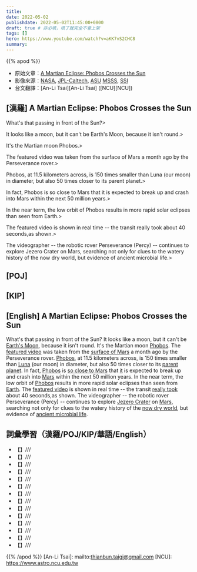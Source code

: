 ```yaml
---
title:
date: 2022-05-02
publishdate: 2022-05-02T11:45:00+0800
draft: true # 非必填，填了就完全不會上架
tags: []
hero: https://www.youtube.com/watch?v=aKK7vS2CHC8
summary:
---
```


{{% apod %}}

- 原始文章：[A Martian Eclipse: Phobos Crosses the Sun](https://apod.nasa.gov/apod/)
- 影像來源：[NASA](https://www.nasa.gov/), [JPL-Caltech](https://www.jpl.nasa.gov), [ASU](https://mastcamz.asu.edu/) [MSSS](https://www.msss.com/), [SSI](https://www.spacescience.org/)
- 台文翻譯：[An-Li Tsai][An-Li Tsai] ([NCU][NCU])

## [漢羅] A Martian Eclipse: Phobos Crosses the Sun
What's that passing in front of the Sun?>

It looks like a moon, but it can't be Earth's Moon, because it isn't round.>

It's the Martian moon Phobos.>

The featured video was taken from the surface of Mars a month ago by the Perseverance rover.>

Phobos, at 11.5 kilometers across, is 150 times smaller than Luna (our moon) in diameter, but also 50 times closer to its parent planet.>

In fact, Phobos is so close to Mars that it is expected to break up and crash into Mars within the next 50 million years.>

In the near term, the low orbit of Phobos results in more rapid solar eclipses than seen from Earth.>

The featured video is shown in real time -- the transit really took about 40 seconds,as shown.>

The videographer -- the robotic rover Perseverance (Percy) -- continues to explore Jezero Crater on Mars, searching not only for clues to the watery history of the now dry world, but evidence of ancient microbial life.>


## [POJ]

## [KIP]

## [English] A Martian Eclipse: Phobos Crosses the Sun
What's that passing in front of the Sun?
It looks like a moon, but it can't be [Earth's Moon][Earth's Moon], because it isn't round.
It's the Martian moon [Phobos][Phobos 1].
The [featured video][featured video 1] was taken from the [surface of Mars][surface of Mars] a month ago by the Perseverance rover.
[Phobos][Phobos 2], at 11.5 kilometers across, is 150 times smaller than [Luna][Luna] (our moon) in diameter, but also 50 times closer to its [parent planet][parent planet].
In fact, [Phobos][Phobos] is [so close to Mars][so close to Mars] that [it][it] is expected to break up and crash into [Mars][Mars 1] within the next 50 million years.
In the near term, the low orbit of [Phobos][Phobos 3] results in more rapid solar eclipses than seen from [Earth][Earth].
The [featured video][featured video 2] is shown in real time -- the transit [really took][really took] about 40 seconds,as shown.
The videographer -- the robotic rover Perseverance (Percy) -- continues to explore [Jezero Crater][Jezero Crater] on [Mars][Mars 2], searching not only for clues to the watery history of the [now dry world][now dry world], but evidence of [ancient microbial life][ancient microbial life].

## 詞彙學習（漢羅/POJ/KIP/華語/English）
- 【】///
- 【】///
- 【】///
- 【】///
- 【】///
- 【】///
- 【】///
- 【】///
- 【】///
- 【】///
- 【】///
- 【】///
- 【】///
- 【】///

{{% /apod %}}
[An-Li Tsai]: mailto:thianbun.taigi@gmail.com
[NCU]: https://www.astro.ncu.edu.tw

[copyright]: https://apod.nasa.gov/apod/fap/lib/about_apod.html#srapply

[Earth's Moon]:https://solarsystem.nasa.gov/moons/earths-moon/overview/
[Phobos 1]:https://solarsystem.nasa.gov/moons/mars-moons/phobos/in-depth/
[featured video 1]:https://www.jpl.nasa.gov/news/nasas-perseverance-rover-captures-video-of-solar-eclipse-on-mars
[surface of Mars]:https://apod.nasa.gov/apod/ap131208.html
[Phobos]:https://en.wikipedia.org/wiki/Phobos_(moon)
[Luna]:https://apod.nasa.gov/apod/ap180604.html
[parent planet]:https://apod.nasa.gov/apod/ap160529.html
[Phobos 2]:https://apod.nasa.gov/apod/ap181125.html
[so close to Mars]:https://apod.nasa.gov/apod/ap101201.html
[it]:https://apod.nasa.gov/apod/ap110124.html
[Mars 1]:https://solarsystem.nasa.gov/planets/mars/overview/
[Phobos 3]:https://apod.nasa.gov/apod/ap151122.html
[Earth]:https://solarsystem.nasa.gov/planets/earth/overview/
[featured video 2]:https://photojournal.jpl.nasa.gov/catalog/PIA25179
[really took]:https://www.petplace.com/static/c90c1409bcddbbe337138f3bb2f63667/ac7fd/shutterstock_246058558-1.png
[Jezero Crater]:https://mars.nasa.gov/mars2020/mission/science/landing-site/
[Mars 2]:https://spaceplace.nasa.gov/all-about-mars/en/
[now dry world]:https://apod.nasa.gov/apod/ap190314.html
[ancient microbial life]:https://www.nasa.gov/feature/jpl/searching-for-life-in-nasa-s-perseverance-mars-samples
